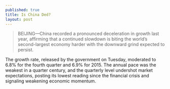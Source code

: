 ```yaml
---
published: true
title: Is China Ded?
layout: post
---
```

> BEIJING—China recorded a pronounced deceleration in growth last year, affirming that a continued slowdown is biting the world’s second-largest economy harder with the downward grind expected to persist.

The growth rate, released by the government on Tuesday, moderated to 6.8% for the fourth quarter and 6.9% for 2015. The annual pace was the weakest in a quarter century, and the quarterly level undershot market expectations, posting its lowest reading since the financial crisis and signaling weakening economic momentum.

